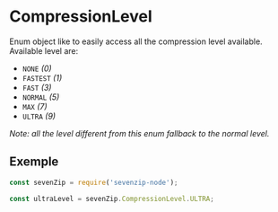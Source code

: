 # CompressionLevel

Enum object like to easily access all the compression level available. Available level are:
- `NONE` _(0)_
- `FASTEST` _(1)_
- `FAST` _(3)_
- `NORMAL` _(5)_
- `MAX` _(7)_
- `ULTRA` _(9)_

_Note: all the level different from this enum fallback to the normal level._

## Exemple
```js
const sevenZip = require('sevenzip-node');

const ultraLevel = sevenZip.CompressionLevel.ULTRA;
```
